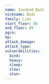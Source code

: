 ```yaml
---
name: Invoked Baal
nickname: Baal
family: Lion
start_floor: 86
end_floor: 89
agro: 
hp: 
attack_damage: 
attack_type: 
vulnerabilities:
  bind: 
  heavy: 
  sleep: 
  slow: 
  stun: 
---
```

